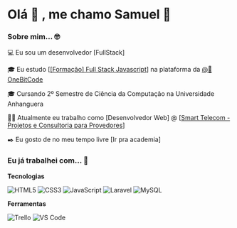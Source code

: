 # Olá 👀 , me chamo Samuel 👋

### Sobre mim... 🤓

💻 Eu sou um desenvolvedor [FullStack]


🎓 Eu estudo [[[Formação] Full Stack Javascript](https://www.onebitcode.com/javascript)] na plataforma da [@🤘OneBitCode](https://www.onebitcode.com/)

🎓 Cursando 2º Semestre de Ciência da Computação na Universidade Anhanguera

👩‍💻 Atualmente eu trabalho como [Desenvolvedor Web] @ [[Smart Telecom - Projetos e Consultoria para Provedores](https://smarttelecom.eng.br/)]

✒️ Eu gosto de no meu tempo livre [Ir pra academia]

### Eu já trabalhei com... 🔧

**Tecnologias**

![HTML5](https://img.shields.io/badge/html5-%23E34F26.svg?style=for-the-badge&logo=html5&logoColor=white)
![CSS3](https://img.shields.io/badge/css3-%231572B6.svg?style=for-the-badge&logo=css3&logoColor=white)
![JavaScript](https://img.shields.io/badge/javascript-%23323330.svg?style=for-the-badge&logo=javascript&logoColor=%23F7DF1E)
![Laravel](https://img.shields.io/badge/laravel-%23FF2D20.svg?style=for-the-badge&logo=laravel&logoColor=white)
![MySQL](https://img.shields.io/badge/mysql-%2300f.svg?style=for-the-badge&logo=mysql&logoColor=white)

**Ferramentas**

![Trello](https://img.shields.io/badge/Trello-%23026AA7.svg?style=for-the-badge&logo=Trello&logoColor=white)
![VS Code](https://img.shields.io/badge/VS%20Code-0078d7.svg?style=for-the-badge&logo=visual-studio-code&logoColor=white)
